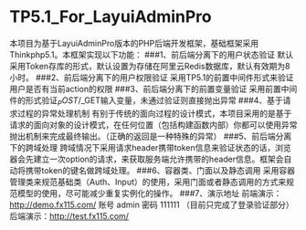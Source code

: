 # TP5.1_For_LayuiAdminPro
本项目为基于LayuiAdminPro版本的PHP后端开发框架，基础框架采用Thinkphp5.1。本框架实现以下功能：
###1、前后端分离下的用户状态验证
默认采用Token存库的形式，默认设置为存储在阿里云Redis数据库，默认有效期为8小时。
###2、前后端分离下的用户权限验证
采用TP5.1的前置中间件形式来验证用户是否有当前action的权限
###3、前后端分离下的前置变量验证
采用前置中间件的形式验证$_POST/$_GET输入变量，未通过验证则直接抛出异常
###4、基于请求过程的异常处理机制
有别于传统的面向过程的设计模式，本项目采用的是基于请求的面向对象的设计模式，在任何位置（包括构建函数内部）你都可以使用异常抛出机制来完成最终输出。（正确的返回是一种特殊的异常）
###5、前后端分离下的跨域处理
跨域情况下采用请求header携带token信息来验证状态的话，浏览器会先建立一次option的请求，来获取服务端允许携带的header信息。框架会自动将携带token的键名做跨域处理。
###6、容器类、门面以及静态调用
采用容器管理类来规范基础类（Auth、Input）的使用，采用门面或者静态调用的方式来规范模型的使用，尽可能减少重复实例化的操作。
###7、演示地址
前端演示：http://demo.fx115.com/ 账号 admin 密码 111111 （目前只完成了登录验证部分）
后端演示：http://test.fx115.com/
